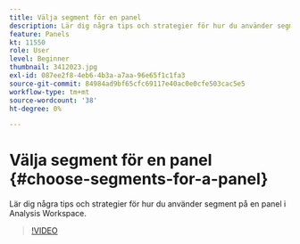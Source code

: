 ```yaml
---
title: Välja segment för en panel
description: Lär dig några tips och strategier för hur du använder segment på en panel i Analysis Workspace.
feature: Panels
kt: 11550
role: User
level: Beginner
thumbnail: 3412023.jpg
exl-id: 087ee2f8-4eb6-4b3a-a7aa-96e65f1c1fa3
source-git-commit: 84984ad9bf65cfc69117e40ac0e0cfe503cac5e5
workflow-type: tm+mt
source-wordcount: '38'
ht-degree: 0%

---
```


# Välja segment för en panel {#choose-segments-for-a-panel}

Lär dig några tips och strategier för hur du använder segment på en panel i Analysis Workspace.

>[!VIDEO](https://video.tv.adobe.com/v/3412023/?quality=12&learn=on)
